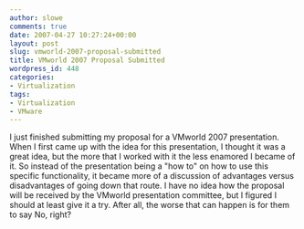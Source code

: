 ```yaml
---
author: slowe
comments: true
date: 2007-04-27 10:27:24+00:00
layout: post
slug: vmworld-2007-proposal-submitted
title: VMworld 2007 Proposal Submitted
wordpress_id: 448
categories:
- Virtualization
tags:
- Virtualization
- VMware
---
```


I just finished submitting my proposal for a VMworld 2007 presentation. When I first came up with the idea for this presentation, I thought it was a great idea, but the more that I worked with it the less enamored I became of it. So instead of the presentation being a "how to" on how to use this specific functionality, it became more of a discussion of advantages versus disadvantages of going down that route. I have no idea how the proposal will be received by the VMworld presentation committee, but I figured I should at least give it a try. After all, the worse that can happen is for them to say No, right?
